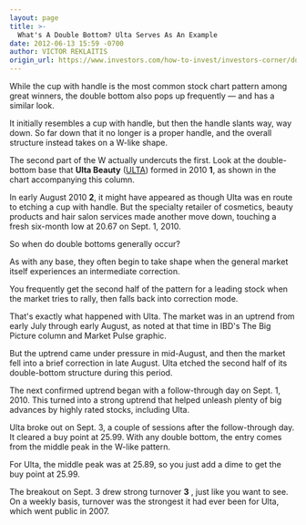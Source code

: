 ```yaml
---
layout: page
title: >-
  What's A Double Bottom? Ulta Serves As An Example
date: 2012-06-13 15:59 -0700
author: VICTOR REKLAITIS
origin_url: https://www.investors.com/how-to-invest/investors-corner/double-bottom-pattern-can-provide-big-gains/
---
```


While the cup with handle is the most common stock chart pattern among great winners, the double bottom also pops up frequently — and has a similar look.

It initially resembles a cup with handle, but then the handle slants way, way down. So far down that it no longer is a proper handle, and the overall structure instead takes on a W-like shape.

The second part of the W actually undercuts the first. Look at the double-bottom base that **Ulta Beauty** ([ULTA](https://research.investors.com/quote.aspx?symbol=ULTA)) formed in 2010 **1**, as shown in the chart accompanying this column.

In early August 2010 **2**, it might have appeared as though Ulta was en route to etching a cup with handle. But the specialty retailer of cosmetics, beauty products and hair salon services made another move down, touching a fresh six-month low at 20.67 on Sept. 1, 2010.

So when do double bottoms generally occur?

As with any base, they often begin to take shape when the general market itself experiences an intermediate correction.

You frequently get the second half of the pattern for a leading stock when the market tries to rally, then falls back into correction mode.

That's exactly what happened with Ulta. The market was in an uptrend from early July through early August, as noted at that time in IBD's The Big Picture column and Market Pulse graphic.

But the uptrend came under pressure in mid-August, and then the market fell into a brief correction in late August. Ulta etched the second half of its double-bottom structure during this period.

The next confirmed uptrend began with a follow-through day on Sept. 1, 2010. This turned into a strong uptrend that helped unleash plenty of big advances by highly rated stocks, including Ulta.

Ulta broke out on Sept. 3, a couple of sessions after the follow-through day. It cleared a buy point at 25.99. With any double bottom, the entry comes from the middle peak in the W-like pattern.

For Ulta, the middle peak was at 25.89, so you just add a dime to get the buy point at 25.99.

The breakout on Sept. 3 drew strong turnover **3** , just like you want to see. On a weekly basis, turnover was the strongest it had ever been for Ulta, which went public in 2007.

